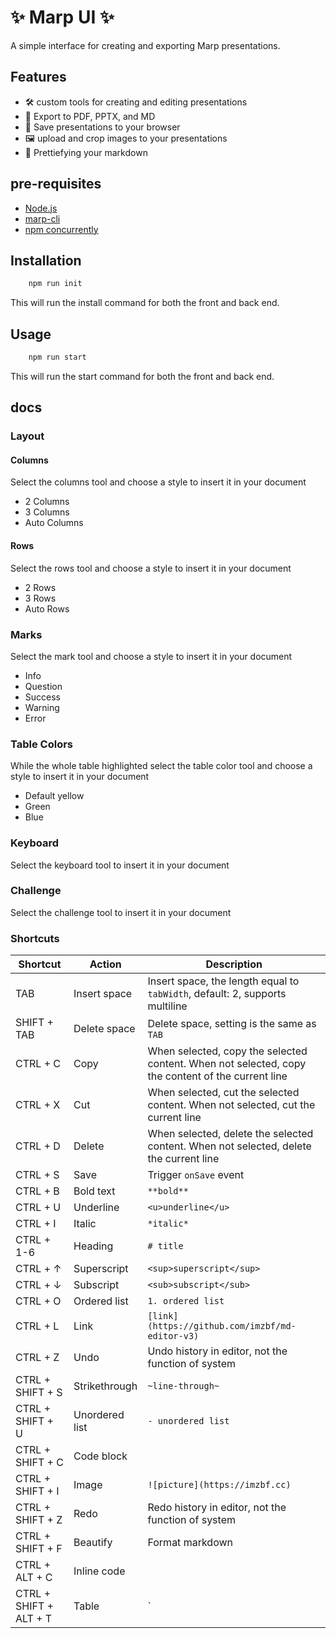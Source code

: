 # ✨ Marp UI ✨

A simple interface for creating and exporting Marp presentations.

## Features

- 🛠️ custom tools for creating and editing presentations
- 📩 Export to PDF, PPTX, and MD
- 💾 Save presentations to your browser
- 🖼️ upload and crop images to your presentations
- 💄 Prettiefying your markdown


## pre-requisites

- [Node.js](https://nodejs.org/en/download/current)
- [marp-cli](https://github.com/marp-team/marp-cli)
- [npm concurrently](https://www.npmjs.com/package/concurrently) 

## Installation

```bash
    npm run init
```
This will run the install command for both the front and back end.

## Usage

```bash
    npm run start
```
This will run the start command for both the front and back end.

## docs 

### Layout
#### Columns
Select the columns tool and choose a style to insert it in your document
- 2 Columns
- 3 Columns
- Auto Columns

#### Rows
Select the rows tool and choose a style to insert it in your document
- 2 Rows
- 3 Rows
- Auto Rows

### Marks
Select the mark tool and choose a style to insert it in your document
- Info
- Question
- Success
- Warning
- Error

### Table Colors
While the whole table highlighted select the table color tool and choose a style to insert it in your document
- Default yellow
- Green
- Blue

### Keyboard
Select the keyboard tool to insert it in your document

### Challenge
Select the challenge tool to insert it in your document

### Shortcuts
| Shortcut | Action | Description |
| --- | --- | --- |
| TAB | Insert space | Insert space, the length equal to `tabWidth`, default: 2, supports multiline |
| SHIFT + TAB | Delete space | Delete space, setting is the same as `TAB` |
| CTRL + C | Copy | When selected, copy the selected content. When not selected, copy the content of the current line |
| CTRL + X | Cut | When selected, cut the selected content. When not selected, cut the current line |
| CTRL + D | Delete | When selected, delete the selected content. When not selected, delete the current line |
| CTRL + S | Save | Trigger `onSave` event |
| CTRL + B | Bold text | `**bold**` |
| CTRL + U | Underline | `<u>underline</u>` |
| CTRL + I | Italic | `*italic*` |
| CTRL + 1-6 | Heading | `# title` |
| CTRL + ↑ | Superscript | `<sup>superscript</sup>` |
| CTRL + ↓ | Subscript | `<sub>subscript</sub>` |
| CTRL + O | Ordered list | `1. ordered list` |
| CTRL + L | Link | `[link](https://github.com/imzbf/md-editor-v3)` |
| CTRL + Z | Undo | Undo history in editor, not the function of system |
| CTRL + SHIFT + S | Strikethrough | `~line-through~` |
| CTRL + SHIFT + U | Unordered list | `- unordered list` |
| CTRL + SHIFT + C | Code block |  |
| CTRL + SHIFT + I | Image | `![picture](https://imzbf.cc)` |
| CTRL + SHIFT + Z | Redo | Redo history in editor, not the function of system |
| CTRL + SHIFT + F | Beautify | Format markdown  |
| CTRL + ALT + C | Inline code |  |
| CTRL + SHIFT + ALT + T | Table | `|table|` |